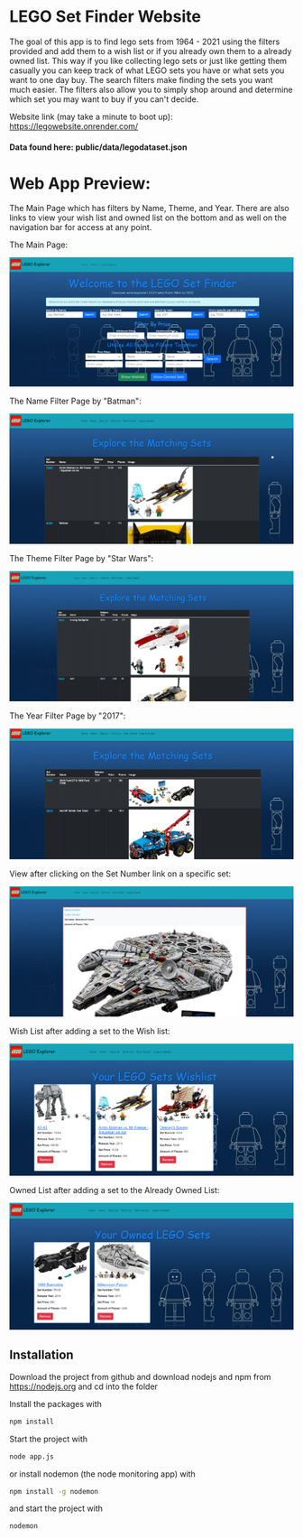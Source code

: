 # LEGO Set Finder Website

The goal of this app is to find lego sets from 1964 - 2021 using the filters provided and add them to a wish list or if you already own them to a already owned list. This way if you like collecting lego sets or just like getting them casually you can keep track of what LEGO sets you have or what sets you want to one day buy. The search filters make finding the sets you want much easier. The filters also allow you to simply shop around and determine which set you may want to buy if you can't decide.

Website link (may take a minute to boot up): https://legowebsite.onrender.com/

#### Data found here: public/data/legodataset.json

# Web App Preview:

The Main Page which has filters by Name, Theme, and Year. There are also links to view your wish list and owned list on the bottom and as well on the navigation bar for access at any point.

The Main Page:

![plot](./public/images/Main_Page.png)

The Name Filter Page by "Batman":

![plot](./public/images/Name_Page.png)

The Theme Filter Page by "Star Wars":

![plot](./public/images/Theme_Page.png)

The Year Filter Page by "2017":

![plot](./public/images/Year_Page.png)

View after clicking on the Set Number link on a specific set:

![plot](./public/images/Set_Page.png)

Wish List after adding a set to the Wish list:

![plot](./public/images/Wish_Page.png)

Owned List after adding a set to the Already Owned List:

![plot](./public/images/Owned_Page.png)


## Installation
Download the project from github and download nodejs and npm from https://nodejs.org
and cd into the folder

Install the packages with
``` bash
npm install
```
Start the project with
``` bash
node app.js
```
or install nodemon (the node monitoring app) with
``` bash
npm install -g nodemon
```
and start the project with
``` bash
nodemon
```
